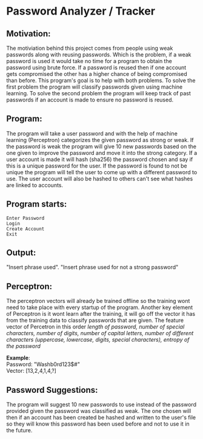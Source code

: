 # Password Analyzer / Tracker

## Motivation:
  The motiviation behind this project comes from people using weak passwords along with reusing passwords. Which is the problem, if a weak password is used it would take no time for a program to obtain the password using brute force. If a password is reused then if one account gets compromised the other has a higher chance of being compromised than before. This program's goal is to help with both problems. To solve the first problem the program will classify passwords given 
using machine learning. To solve the second problem the program will keep track of past passwords if an account is made to ensure no password is reused.

## Program:
  The program will take a user password and with the help of machine learning (Perceptron) categorizes the given password as strong or weak. If the password is weak the program will give 10 new passwords based on the one given to improve the password and move it into the strong category. If a user account is made it will hash (sha256) the password chosen and say if this is a unique password for the user. If the password is found to not be unique the program will tell the user to come up with a different password to use. The user account will also be hashed to others can't see what hashes are linked to accounts.
  
## Program starts:
    Enter Password
    Login
    Create Account
    Exit
  
## Output: 
  "Insert phrase used". "Insert phrase used for not a strong password"

   
## Perceptron:
  The perceptron vectors will already be trained offline so the training wont need to take place with every startup of the program. Another key element of Perceptron is it wont learn after the training, it will go off the vector it has from the training data to classify passwords that are given. The feature vector of Percetron in this order *length of password, number of special characters, number of digits, number of capital letters,  number of different characters (uppercase,  lowercase,  digits, special characters),  entropy of the password*<br>
  
**Example**:<br>
Password: "Washb0rd123$#"<br>
Vector: [13,2,4,1,4,?]<br>


## Password Suggestions:
  The program will suggest 10 new passwords to use instead of the password provided given the password was classified as weak. The one chosen will then if an account has been created be hashed and written to the user's file so they will know this password has been used before and not to use it in the future.
